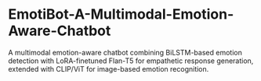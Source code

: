# EmotiBot-A-Multimodal-Emotion-Aware-Chatbot
A multimodal emotion-aware chatbot combining BiLSTM-based emotion detection with LoRA-finetuned Flan-T5 for empathetic response generation, extended with CLIP/ViT for image-based emotion recognition.
